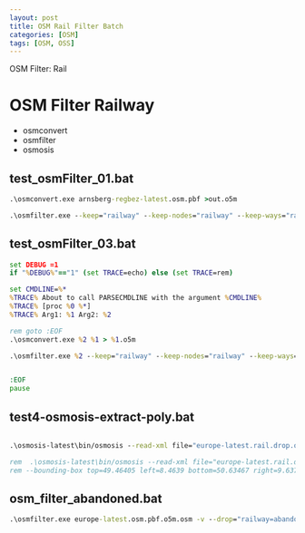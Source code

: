 ```yaml
---
layout: post
title: OSM Rail Filter Batch 
categories: [OSM]
tags: [OSM, OSS]
--- 
```

OSM Filter: Rail 

# OSM Filter Railway 

- osmconvert
- osmfilter
- osmosis 

## test_osmFilter_01.bat
```bat
.\osmconvert.exe arnsberg-regbez-latest.osm.pbf >out.o5m

.\osmfilter.exe --keep="railway" --keep-nodes="railway" --keep-ways="railway" out.o5m >out.osm
```
## test_osmFilter_03.bat
```bat 
set DEBUG =1
if "%DEBUG%"=="1" (set TRACE=echo) else (set TRACE=rem)

set CMDLINE=%*
%TRACE% About to call PARSECMDLINE with the argument %CMDLINE%
%TRACE% [proc %0 %*]
%TRACE% Arg1: %1 Arg2: %2

rem goto :EOF 
.\osmconvert.exe %2 %1 > %1.o5m

.\osmfilter.exe %2 --keep="railway" --keep-nodes="railway" --keep-ways="railway" --keep-relations="railway" --keep="place=city or ( place=town and population>=10000 )" %1.o5m >%1.osm


:EOF
pause
```

## test4-osmosis-extract-poly.bat
```bat 

.\osmosis-latest\bin/osmosis --read-xml file="europe-latest.rail.drop.osm" --bounding-box top=50.63467 left=8.4639 bottom=49.46405 right=9.637931 --write-xml file="railmap-latest-extract-poly.osm"

rem  .\osmosis-latest\bin/osmosis --read-xml file="europe-latest.rail.drop.osm" --bounding-box top=49.5138 left=10.9351 bottom=49.3866 right=11.201 --write-xml file="railmap-latest-extract-poly.osm"
rem --bounding-box top=49.46405 left=8.4639 bottom=50.63467 right=9.637931
```

## osm_filter_abandoned.bat
```bat 
.\osmfilter.exe europe-latest.osm.pbf.o5m.osm -v --drop="railway=abandoned" -o=europe-latest.rail.drop.osm
```